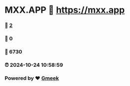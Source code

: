 # MXX.APP :link: https://mxx.app 
### :page_facing_up: [2](https://mxx.app/tag.html) 
### :speech_balloon: 0 
### :hibiscus: 6730 
### :alarm_clock: 2024-10-24 10:58:59 
### Powered by :heart: [Gmeek](https://github.com/Meekdai/Gmeek)
